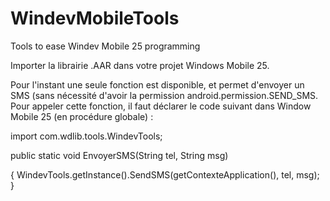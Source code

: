 # WindevMobileTools
Tools to ease Windev Mobile 25 programming

Importer la librairie .AAR dans votre projet Windows Mobile 25.

Pour l'instant une seule fonction est disponible, et permet d'envoyer un SMS (sans nécessité d'avoir la permission android.permission.SEND_SMS.
Pour appeler cette fonction, il faut déclarer le code suivant dans Window Mobile 25 (en procédure globale) :

import com.wdlib.tools.WindevTools;

public static void EnvoyerSMS(String tel, String msg)

{
	WindevTools.getInstance().SendSMS(getContexteApplication(), tel, msg);
}

